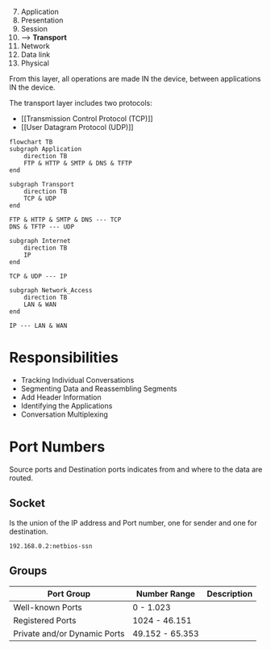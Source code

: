 7. Application
6. Presentation
5. Session
4. --> **Transport**
3. Network
2. Data link
1. Physical

From this layer, all operations are made IN the device, between applications IN the device.

The transport layer includes two protocols:

- [[Transmission Control Protocol (TCP)]]
- [[User Datagram Protocol (UDP)]]

```mermaid
flowchart TB
subgraph Application
	direction TB
	FTP & HTTP & SMTP & DNS & TFTP
end

subgraph Transport
	direction TB
	TCP & UDP
end

FTP & HTTP & SMTP & DNS --- TCP
DNS & TFTP --- UDP

subgraph Internet
	direction TB
	IP
end

TCP & UDP --- IP

subgraph Network_Access
	direction TB
	LAN & WAN
end

IP --- LAN & WAN
```

# Responsibilities

- Tracking Individual Conversations
- Segmenting Data and Reassembling Segments
- Add Header Information
- Identifying the Applications
- Conversation Multiplexing

# Port Numbers

Source ports and Destination ports indicates from and where to the data are routed.

## Socket

Is the union of the IP address and Port number, one for sender and one for destination.

```ad-example
192.168.0.2:netbios-ssn
```

## Groups

| Port Group                   | Number Range    | Description |
| ---------------------------- | --------------- | ----------- |
| Well-known Ports             | 0 - 1.023       |             |
| Registered Ports             | 1024 - 46.151   |             |
| Private and/or Dynamic Ports | 49.152 - 65.353 |             |



